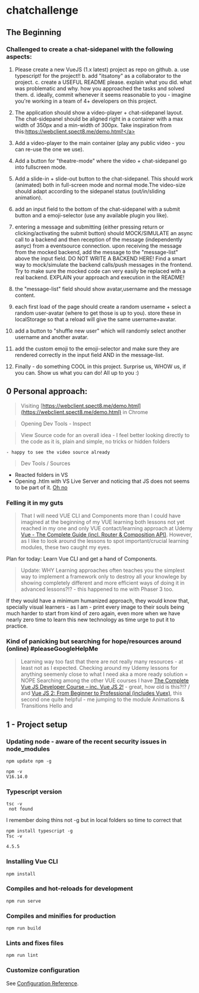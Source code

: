 # chatchallenge

## The Beginning

### Challenged to create a chat-sidepanel with the following aspects:

1. Please create a new VueJS (1.x latest) project as repo on github.
   a. use typescript! for the project!!
   b. add "itsatony" as a collaborator to the project.
   c. create a USEFUL README please. explain what you did. what was problematic
   and why. how you approached the tasks and solved them.
   d. ideally, commit whenever it seems reasonable to you - imagine you're working in
   a team of 4+ developers on this project.

2. The application should show a video-player + chat-sidepanel layout. The chat-sidepanel
   should be aligned right in a container with a max width of 350px and a min-width of
   300px. Take inspiration from this:<a href="https://webclient.spect8.me/demo.html" target="_blank">https://webclient.spect8.me/demo.html!</a>

3. Add a video-player to the main container (play any public video - you can re-use the one
   we use).

4. Add a button for "theatre-mode" where the video + chat-sidepanel go into fullscreen
   mode.

5. Add a slide-in + slide-out button to the chat-sidepanel. This should work (animated) both
   in full-screen mode and normal mode.The video-size should adapt according to the
   sidepanel status (out/in/sliding animation).

6. add an input field to the bottom of the chat-sidepanel with a submit button and a
   emoji-selector (use any available plugin you like).

7. entering a message and submitting (either pressing return or clicking/activating the
   submit button) should MOCK/SIMULATE an async call to a backend and then reception of the message (independently asnyc) from a eventsource connection. upon receiving the message from the mocked backend, add the message to the "message-list" above the input field.
   DO NOT WRITE A BACKEND HERE! Find a smart way to mock/simulate the backend calls/push messages in the frontend. Try to make sure the mocked code can very easily be replaced with a real backend.
   EXPLAIN your approach and execution in the README!

8. the "message-list" field should show avatar,username and the message content.

9. each first load of the page should create a random username + select a random
   user-avatar (where to get those is up to you). store these in localStorage so that a reload
   will give the same username+avatar.

10. add a button to "shuffle new user" which will randomly select another username and
    another avatar.

11. add the custom emoji to the emoji-selector and make sure they are rendered correctly in the input field AND in the message-list.

12. Finally - do something COOL in this project. Surprise us, WHOW us, if you can. Show us what you can do! All up to you :)

## 0 Personal approach:

> Visiting [https://webclient.spect8.me/demo.html](https://webclient.spect8.me/demo.html) in Chrome

> Opening Dev Tools - Inspect

> View Source code for an overall idea - I feel better looking directly to the code as it is, plain and simple, no tricks or hidden folders

    - happy to see the video source already

> Dev Tools / Sources

-   Reacted folders in VS
-   Opening .htlm with VS Live Server and noticing that JS does not seems to be part of it. [Oh no](https://www.youtube.com/watch?t=12&v=fXLicO0CRvk&feature=youtu.be)

### Felling it in my guts

> That I will need VUE CLI and Components more than I could have imagined at the beginning of my VUE learning both lessons not yet reached in my one and only VUE contact/learning approach at Udemy [Vue - The Complete Guide (incl. Router & Composition API)](https://www.udemy.com/course/vuejs-2-the-complete-guide/). However, as I like to look around the lessons to spot important/crucial learning modules, these two caught my eyes.

Plan for today: Learn Vue CLI and get a hand of Components.

> Update: WHY Learning approaches often teaches you the simplest way to implement a framework only to destroy all your knowlege by showing completely different and more efficient ways of doing it in advanced lessons?!? - this happened to me with Phaser 3 too.

If they would have a minimum humanized approach, they would know that, specially visual learners - as I am - print every image to their souls being much harder to start from kind of zero again, even more when we have nearly zero time to learn this new technology as time urge to put it to practice.

### Kind of panicking but searching for hope/resources around (online) #pleaseGoogleHelpMe

> Learning way too fast that there are not really many resources - at least not as I expected.
> Checking around my Udemy lessons for anything seemenly close to what I need aka a more ready solution = NOPE
> Searching among the other VUE courses I have [The Complete Vue JS Developer Course – inc. Vue JS 2!](https://www.udemy.com/course/vue-js-2-the-full-guide-by-real-apps-vuex-router-node/) - great, how old is this?!? / and [Vue JS 2: From Beginner to Professional (includes Vuex)](https://www.udemy.com/course/vuejs-from-beginner-to-professional/l), this second one quite helpful - me jumping to the module Animations & Transitions Hello <templates></templates> and <script></script>

## 1 - Project setup

### Updating node - aware of the recent security issues in node_modules

```
npm update npm -g
```

```
npm -v
V16.14.0
```

### Typescript version

```
tsc -v
 not found
```

I remember doing thins not -g but in local folders so time to correct that

```
npm install typescript -g
Tsc -v

4.5.5
```

### Installing Vue CLI

```
npm install
```

### Compiles and hot-reloads for development

```
npm run serve
```

### Compiles and minifies for production

```
npm run build
```

### Lints and fixes files

```
npm run lint
```

### Customize configuration

See [Configuration Reference](https://cli.vuejs.org/config/).
